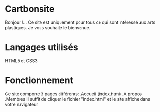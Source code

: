 # Cartbonsite

Bonjour !... Ce site est uniquement pour tous ce qui sont intéressé aux arts plastiques. 
Je vous souhaite le bienvenue.

# Langages utilisés

HTML5 et CSS3

# Fonctionnement 
Ce site comporte 3 pages différents:
.Accueil (index.html)
.A propos
.Membres
Il suffit de cliquer le fichier "index.html" et le site affiche dans votre navigateur 

